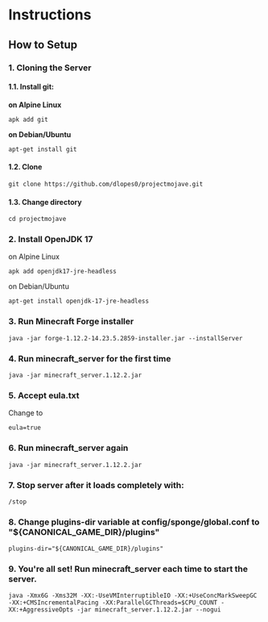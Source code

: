 # Instructions
## How to Setup
### 1. Cloning the Server
#### 1.1. Install git:
**on Alpine Linux** 
```
apk add git
```
**on Debian/Ubuntu**
```
apt-get install git
```
#### 1.2. Clone
```
git clone https://github.com/dlopes0/projectmojave.git
```
#### 1.3. Change directory
```
cd projectmojave
```
### 2. Install OpenJDK 17
on Alpine Linux
```
apk add openjdk17-jre-headless
```
on Debian/Ubuntu
```
apt-get install openjdk-17-jre-headless
```
### 3. Run Minecraft Forge installer
```
java -jar forge-1.12.2-14.23.5.2859-installer.jar --installServer
```
### 4. Run minecraft_server for the first time
```
java -jar minecraft_server.1.12.2.jar
```
### 5. Accept eula.txt
Change to
```
eula=true
```
### 6. Run minecraft_server again
```
java -jar minecraft_server.1.12.2.jar
```
### 7. Stop server after it loads completely with:
```
/stop
```
### 8. Change plugins-dir variable at config/sponge/global.conf to "${CANONICAL_GAME_DIR}/plugins"
```
plugins-dir="${CANONICAL_GAME_DIR}/plugins"
```
### 9. You're all set! Run minecraft_server each time to start the server.
```
java -Xmx6G -Xms32M -XX:-UseVMInterruptibleIO -XX:+UseConcMarkSweepGC -XX:+CMSIncrementalPacing -XX:ParallelGCThreads=$CPU_COUNT -XX:+AggressiveOpts -jar minecraft_server.1.12.2.jar --nogui
```
